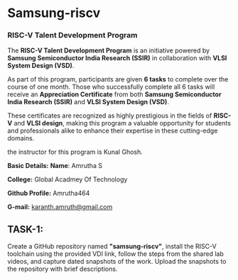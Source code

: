 # Samsung-riscv
### RISC-V Talent Development Program  
The **RISC-V Talent Development Program** is an initiative powered by **Samsung Semiconductor India Research (SSIR)** in collaboration with **VLSI System Design (VSD)**.  

As part of this program, participants are given **6 tasks** to complete over the course of one month. Those who successfully complete all 6 tasks will receive an **Appreciation Certificate** from both **Samsung Semiconductor India Research (SSIR)** and **VLSI System Design (VSD)**.  

These certificates are recognized as highly prestigious in the fields of **RISC-V** and **VLSI design**, making this program a valuable opportunity for students and professionals alike to enhance their expertise in these cutting-edge domains.  

the instructor for this program is Kunal Ghosh.

**Basic Details:**
**Name**: Amrutha S

**College:** Global Acadmey Of Technology 

**Github Profile:** Amrutha464

**G-mail:** karanth.amruth@gmail.com

## TASK-1:
Create a GitHub repository named **"samsung-riscv"**, install the RISC-V toolchain using the provided VDI link, follow the steps from the shared lab videos, and capture dated snapshots of the work. Upload the snapshots to the repository with brief descriptions.

